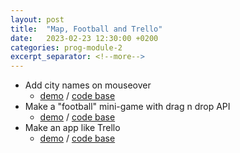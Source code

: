 ```yaml
---
layout: post
title:  "Map, Football and Trello"
date:   2023-02-23 12:30:00 +0200
categories: prog-module-2
excerpt_separator: <!--more-->
---
```

- Add city names on mouseover
  - [demo](https://bulhakovolexii.github.io/Prog-academy-homeworks/21-lecture-homework/map/map.html) / [code base](https://github.com/bulhakovolexii/Prog-academy-homeworks/blob/main/21-lecture-homework/map/)
- Make a "football" mini-game with drag n drop API
  - [demo](https://bulhakovolexii.github.io/Prog-academy-homeworks/21-lecture-homework/football/index.html) / [code base](https://github.com/bulhakovolexii/Prog-academy-homeworks/blob/main/21-lecture-homework/football/)
- Make an app like Trello
  - [demo](https://bulhakovolexii.github.io/Prog-academy-homeworks/21-lecture-homework/trello/index.html) / [code base](https://github.com/bulhakovolexii/Prog-academy-homeworks/blob/main/21-lecture-homework/trello/)
<!--more-->
